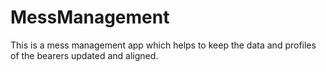 # MessManagement
This is a mess management  app which helps to keep the data and profiles of the bearers updated and aligned.
